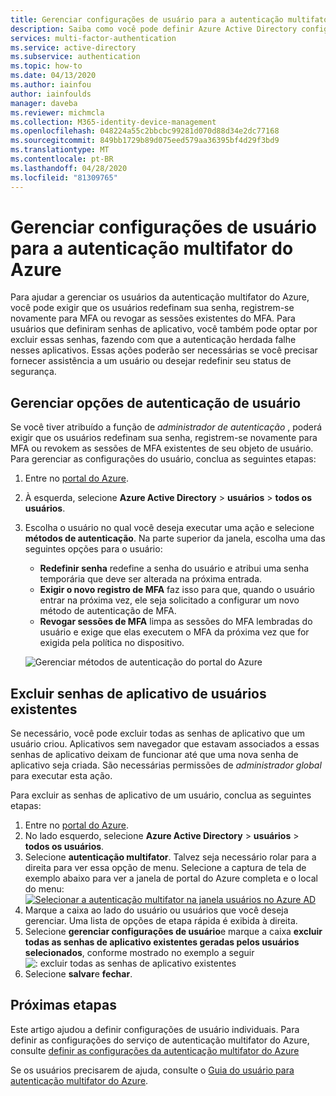 ```yaml
---
title: Gerenciar configurações de usuário para a autenticação multifator do Azure-Azure Active Directory
description: Saiba como você pode definir Azure Active Directory configurações de usuário para a autenticação multifator do Azure
services: multi-factor-authentication
ms.service: active-directory
ms.subservice: authentication
ms.topic: how-to
ms.date: 04/13/2020
ms.author: iainfou
author: iainfoulds
manager: daveba
ms.reviewer: michmcla
ms.collection: M365-identity-device-management
ms.openlocfilehash: 048224a55c2bbcbc99281d070d88d34e2dc77168
ms.sourcegitcommit: 849bb1729b89d075eed579aa36395bf4d29f3bd9
ms.translationtype: MT
ms.contentlocale: pt-BR
ms.lasthandoff: 04/28/2020
ms.locfileid: "81309765"
---
```

# <a name="manage-user-settings-for-azure-multi-factor-authentication"></a>Gerenciar configurações de usuário para a autenticação multifator do Azure

Para ajudar a gerenciar os usuários da autenticação multifator do Azure, você pode exigir que os usuários redefinam sua senha, registrem-se novamente para MFA ou revogar as sessões existentes do MFA. Para usuários que definiram senhas de aplicativo, você também pode optar por excluir essas senhas, fazendo com que a autenticação herdada falhe nesses aplicativos. Essas ações poderão ser necessárias se você precisar fornecer assistência a um usuário ou desejar redefinir seu status de segurança.

## <a name="manage-user-authentication-options"></a>Gerenciar opções de autenticação de usuário

Se você tiver atribuído a função de *administrador de autenticação* , poderá exigir que os usuários redefinam sua senha, registrem-se novamente para MFA ou revokem as sessões de MFA existentes de seu objeto de usuário. Para gerenciar as configurações do usuário, conclua as seguintes etapas:

1. Entre no [portal do Azure](https://portal.azure.com).
1. À esquerda, selecione **Azure Active Directory** > **usuários** > **todos os usuários**.
1. Escolha o usuário no qual você deseja executar uma ação e selecione **métodos de autenticação**. Na parte superior da janela, escolha uma das seguintes opções para o usuário:
   - **Redefinir senha** redefine a senha do usuário e atribui uma senha temporária que deve ser alterada na próxima entrada.
   - **Exigir o novo registro de MFA** faz isso para que, quando o usuário entrar na próxima vez, ele seja solicitado a configurar um novo método de autenticação de MFA.
   - **Revogar sessões de MFA** limpa as sessões do MFA lembradas do usuário e exige que elas executem o MFA da próxima vez que for exigida pela política no dispositivo.

   ![Gerenciar métodos de autenticação do portal do Azure](./media/howto-mfa-userdevicesettings/manage-authentication-methods-in-azure.png)

## <a name="delete-users-existing-app-passwords"></a>Excluir senhas de aplicativo de usuários existentes

Se necessário, você pode excluir todas as senhas de aplicativo que um usuário criou. Aplicativos sem navegador que estavam associados a essas senhas de aplicativo deixam de funcionar até que uma nova senha de aplicativo seja criada. São necessárias permissões de *administrador global* para executar esta ação.

Para excluir as senhas de aplicativo de um usuário, conclua as seguintes etapas:

1. Entre no [portal do Azure](https://portal.azure.com).
1. No lado esquerdo, selecione **Azure Active Directory** > **usuários** > **todos os usuários**.
1. Selecione **autenticação multifator**. Talvez seja necessário rolar para a direita para ver essa opção de menu. Selecione a captura de tela de exemplo abaixo para ver a janela de portal do Azure completa e o local do menu:[![](media/howto-mfa-userstates/selectmfa-cropped.png "Selecionar a autenticação multifator na janela usuários no Azure AD")](media/howto-mfa-userstates/selectmfa.png#lightbox)
1. Marque a caixa ao lado do usuário ou usuários que você deseja gerenciar. Uma lista de opções de etapa rápida é exibida à direita.
1. Selecione **gerenciar configurações de usuário**e marque a caixa **excluir todas as senhas de aplicativo existentes geradas pelos usuários selecionados**, conforme mostrado no exemplo a seguir ![: excluir todas as senhas de aplicativo existentes](./media/howto-mfa-userdevicesettings/deleteapppasswords.png)
1. Selecione **salvar**e **fechar**.

## <a name="next-steps"></a>Próximas etapas

Este artigo ajudou a definir configurações de usuário individuais. Para definir as configurações do serviço de autenticação multifator do Azure, consulte [definir as configurações da autenticação multifator do Azure](howto-mfa-mfasettings.md)

Se os usuários precisarem de ajuda, consulte o [Guia do usuário para autenticação multifator do Azure](../user-help/multi-factor-authentication-end-user.md).

